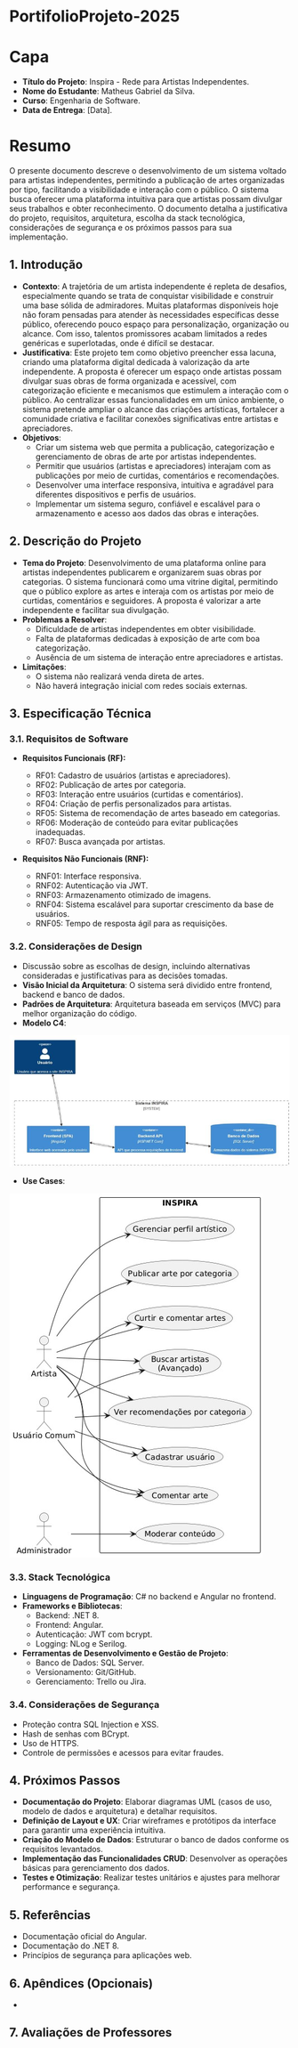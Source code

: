 # PortifolioProjeto-2025

# Capa

- **Título do Projeto**: Inspira - Rede para Artistas Independentes.
- **Nome do Estudante**: Matheus Gabriel da Silva.
- **Curso**: Engenharia de Software.
- **Data de Entrega**: [Data].

# Resumo

O presente documento descreve o desenvolvimento de um sistema voltado para artistas independentes, permitindo a publicação de artes organizadas por tipo, facilitando a visibilidade e interação com o público. O sistema busca oferecer uma plataforma intuitiva para que artistas possam divulgar seus trabalhos e obter reconhecimento. O documento detalha a justificativa do projeto, requisitos, arquitetura, escolha da stack tecnológica, considerações de segurança e os próximos passos para sua implementação.

## 1. Introdução

- **Contexto**: A trajetória de um artista independente é repleta de desafios, especialmente quando se trata de conquistar visibilidade e construir uma base sólida de admiradores. Muitas plataformas disponíveis hoje não foram pensadas para atender às necessidades específicas desse público, oferecendo pouco espaço para personalização, organização ou alcance. Com isso, talentos promissores acabam limitados a redes genéricas e superlotadas, onde é difícil se destacar.
- **Justificativa**: Este projeto tem como objetivo preencher essa lacuna, criando uma plataforma digital dedicada à valorização da arte independente. A proposta é oferecer um espaço onde artistas possam divulgar suas obras de forma organizada e acessível, com categorização eficiente e mecanismos que estimulem a interação com o público. Ao centralizar essas funcionalidades em um único ambiente, o sistema pretende ampliar o alcance das criações artísticas, fortalecer a comunidade criativa e facilitar conexões significativas entre artistas e apreciadores.
- **Objetivos**:
  - Criar um sistema web que permita a publicação, categorização e gerenciamento de obras de arte por artistas independentes.
  - Permitir que usuários (artistas e apreciadores) interajam com as publicações por meio de curtidas, comentários e recomendações.
  - Desenvolver uma interface responsiva, intuitiva e agradável para diferentes dispositivos e perfis de usuários.
  - Implementar um sistema seguro, confiável e escalável para o armazenamento e acesso aos dados das obras e interações.

## 2. Descrição do Projeto

- **Tema do Projeto**: Desenvolvimento de uma plataforma online para artistas independentes publicarem e organizarem suas obras por categorias. O sistema funcionará como uma vitrine digital, permitindo que o público explore as artes e interaja com os artistas por meio de curtidas, comentários e seguidores. A proposta é valorizar a arte independente e facilitar sua divulgação.
- **Problemas a Resolver**:
  - Dificuldade de artistas independentes em obter visibilidade.
  - Falta de plataformas dedicadas à exposição de arte com boa categorização.
  - Ausência de um sistema de interação entre apreciadores e artistas.
- **Limitações**:
  - O sistema não realizará venda direta de artes.
  - Não haverá integração inicial com redes sociais externas.

## 3. Especificação Técnica

### 3.1. Requisitos de Software

- **Requisitos Funcionais (RF):**
  - RF01: Cadastro de usuários (artistas e apreciadores).
  - RF02: Publicação de artes por categoria.
  - RF03: Interação entre usuários (curtidas e comentários).
  - RF04: Criação de perfis personalizados para artistas.
  - RF05: Sistema de recomendação de artes baseado em categorias.
  - RF06: Moderação de conteúdo para evitar publicações inadequadas.
  - RF07: Busca avançada por artistas.
  
- **Requisitos Não Funcionais (RNF):**
  - RNF01: Interface responsiva.
  - RNF02: Autenticação via JWT.
  - RNF03: Armazenamento otimizado de imagens.
  - RNF04: Sistema escalável para suportar crescimento da base de usuários.
  - RNF05: Tempo de resposta ágil para as requisições.

### 3.2. Considerações de Design

- Discussão sobre as escolhas de design, incluindo alternativas consideradas e justificativas para as decisões tomadas.
- **Visão Inicial da Arquitetura**: O sistema será dividido entre frontend, backend e banco de dados.
- **Padrões de Arquitetura**: Arquitetura baseada em serviços (MVC) para melhor organização do código.
- **Modelo C4**:
  
![Modelo C4](imgs/c4Model.png)
- **Use Cases**:
  
![Casos de Uso](imgs/UseCases.png)
  
### 3.3. Stack Tecnológica

- **Linguagens de Programação**: C# no backend e Angular no frontend.
- **Frameworks e Bibliotecas**:
  - Backend: .NET 8.
  - Frontend: Angular.
  - Autenticação: JWT com bcrypt.
  - Logging: NLog e Serilog.
- **Ferramentas de Desenvolvimento e Gestão de Projeto**:
  - Banco de Dados: SQL Server.
  - Versionamento: Git/GitHub.
  - Gerenciamento: Trello ou Jira.

### 3.4. Considerações de Segurança

- Proteção contra SQL Injection e XSS.
- Hash de senhas com BCrypt.
- Uso de HTTPS.
- Controle de permissões e acessos para evitar fraudes.

## 4. Próximos Passos  

- **Documentação do Projeto**: Elaborar diagramas UML (casos de uso, modelo de dados e arquitetura) e detalhar requisitos.  
- **Definição de Layout e UX**: Criar wireframes e protótipos da interface para garantir uma experiência intuitiva.  
- **Criação do Modelo de Dados**: Estruturar o banco de dados conforme os requisitos levantados.  
- **Implementação das Funcionalidades CRUD**: Desenvolver as operações básicas para gerenciamento dos dados.  
- **Testes e Otimização**: Realizar testes unitários e ajustes para melhorar performance e segurança.

## 5. Referências

- Documentação oficial do Angular.
- Documentação do .NET 8.
- Princípios de segurança para aplicações web.

## 6. Apêndices (Opcionais)

-

## 7. Avaliações de Professores


